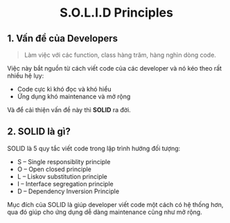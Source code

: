 <h1 align="center">S.O.L.I.D Principles</h1>

## 1. Vấn đề của Developers

> Làm việc với các function, class hàng trăm, hàng nghìn dòng code.

Việc này bắt nguồn từ cách viết code của các developer và nó kéo theo rất nhiều hệ lụy:

- Code cực kì khó đọc và khó hiểu
- Ứng dụng khó maintenance và mở rộng

Và để cải thiện vấn đề này thì **SOLID** ra đời.

## 2. SOLID là gì?

SOLID là 5 quy tắc viết code trong lập trình hướng đối tượng:

- S – Single responsiblity principle
- O – Open closed principle
- L – Liskov substitution principle
- I – Interface segregation principle
- D – Dependency Inversion Principle

Mục đích của SOLID là giúp developer viết code một cách có hệ thống hơn, qua đó giúp cho ứng dụng dễ dàng maintenance cũng như mở rộng.

